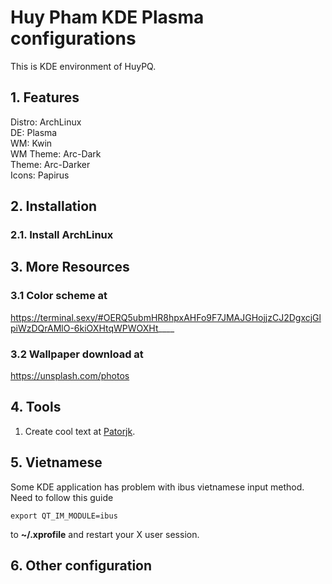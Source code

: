 # Huy Pham KDE Plasma configurations
This is KDE environment of HuyPQ.

## 1. Features
Distro: ArchLinux  
DE: Plasma  
WM: Kwin  
WM Theme: Arc-Dark  
Theme: Arc-Darker  
Icons: Papirus  

## 2. Installation 
### 2.1. Install ArchLinux

## 3. More Resources

### 3.1 Color scheme at

https://terminal.sexy/#OERQ5ubmHR8hpxAHFo9F7JMAJGHojjzCJ2DgxcjGlpiWzDQrAMlO-6kiOXHtqWPWOXHt____

### 3.2 Wallpaper download at

https://unsplash.com/photos

## 4. Tools

1. Create cool text at [Patorjk](http://patorjk.com/software/taag).

## 5. Vietnamese

Some KDE application has problem with ibus vietnamese input method. Need to follow this guide

```
export QT_IM_MODULE=ibus
```

to **~/.xprofile** and restart your X user session. 

## 6. Other configuration

